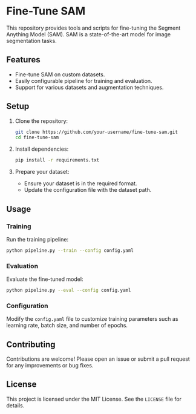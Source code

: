 # Fine-Tune SAM

This repository provides tools and scripts for fine-tuning the Segment Anything Model (SAM). SAM is a state-of-the-art model for image segmentation tasks.

## Features

- Fine-tune SAM on custom datasets.
- Easily configurable pipeline for training and evaluation.
- Support for various datasets and augmentation techniques.

## Setup

1. Clone the repository: 
   ```bash
   git clone https://github.com/your-username/fine-tune-sam.git
   cd fine-tune-sam
   ```

2. Install dependencies:
   ```bash
   pip install -r requirements.txt
   ```

3. Prepare your dataset:
   - Ensure your dataset is in the required format.
   - Update the configuration file with the dataset path.

## Usage

### Training

Run the training pipeline:
```bash
python pipeline.py --train --config config.yaml
```

### Evaluation

Evaluate the fine-tuned model:
```bash
python pipeline.py --eval --config config.yaml
```

### Configuration

Modify the `config.yaml` file to customize training parameters such as learning rate, batch size, and number of epochs.

## Contributing

Contributions are welcome! Please open an issue or submit a pull request for any improvements or bug fixes.

## License

This project is licensed under the MIT License. See the `LICENSE` file for details.
